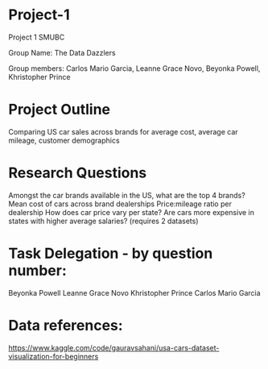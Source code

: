# Project-1
Project 1 SMUBC

Group Name: The Data Dazzlers

Group members: Carlos Mario Garcia, Leanne Grace Novo, Beyonka Powell, Khristopher Prince

# Project Outline
Comparing US car sales across brands for average cost, average car mileage, customer demographics

# Research Questions

Amongst the car brands available in the US, what are the top 4 brands?
Mean cost of cars across brand dealerships
Price:mileage ratio per dealership
How does car price vary per state?
Are cars more expensive in states with higher average salaries? (requires 2 datasets)

# Task Delegation - by question number:
Beyonka Powell
Leanne Grace Novo
Khristopher Prince
Carlos Mario Garcia

# Data references:
https://www.kaggle.com/code/gauravsahani/usa-cars-dataset-visualization-for-beginners

